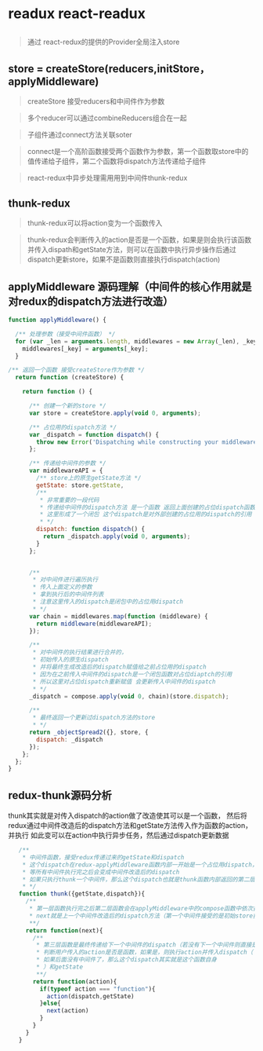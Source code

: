 # readux react-readux

## <Provider store={store} />

> 通过 react-redux的提供的Provider全局注入store

## store = createStore(reducers,initStore，applyMiddleware)

> createStore 接受reducers和中间件作为参数

> 多个reducer可以通过combineReducers组合在一起

> 子组件通过connect方法关联soter

> connect是一个高阶函数接受两个函数作为参数，第一个函数取store中的值传递给子组件，第二个函数将dispatch方法传递给子组件

> react-redux中异步处理需用用到中间件thunk-redux

## thunk-redux

> thunk-redux可以将action变为一个函数传入

> thunk-redux会判断传入的action是否是一个函数，如果是则会执行该函数并传入dispath和getState方法，则可以在函数中执行异步操作后通过dispatch更新store，如果不是函数则直接执行dispatch(action)

## applyMiddleware 源码理解（中间件的核心作用就是对redux的dispatch方法进行改造）

```javascript
function applyMiddleware() {

  /** 处理参数（接受中间件函数） */
  for (var _len = arguments.length, middlewares = new Array(_len), _key = 0; _key < _len; _key++) {
    middlewares[_key] = arguments[_key];
  }

/** 返回一个函数 接受createStore作为参数 */
  return function (createStore) {

    return function () {

      /** 创建一个新的store */
      var store = createStore.apply(void 0, arguments);

      /** 占位用的dispatch方法 */
      var _dispatch = function dispatch() {
        throw new Error('Dispatching while constructing your middleware is not allowed. ' + 'Other middleware would not be applied to this dispatch.');
      };

      /** 传递给中间件的参数 */
      var middlewareAPI = {
        /** store上的原生getState方法 */
        getState: store.getState,
        /** 
         * 非常重要的一段代码
         * 传递给中间件的dispatch方法 是一个函数 返回上面创建的占位dispatch函数的执行 
         * 这里形成了一个闭包 这个dispatch是对外部创建的占位用的dispatch的引用 
         * */
        dispatch: function dispatch() {
          return _dispatch.apply(void 0, arguments);
        }
      };
      

      /** 
       * 对中间件进行遍历执行 
       * 传入上面定义的参数 
       * 拿到执行后的中间件列表
       * 注意这里传入的dispatch是闭包中的占位用dispatch 
       * */
      var chain = middlewares.map(function (middleware) {
        return middleware(middlewareAPI);
      });

      /** 
       * 对中间件的执行结果进行合并的，
       * 初始传入的原生dispatch 
       * 并将最终生成改造后的dispatch赋值给之前占位用的dispatch
       * 因为在之前传入中间件的dispatch是一个闭包函数对占位diaptch的引用
       * 所以这里对占位dispatch重新赋值 会更新传入中间件的dispatch
       * */
      _dispatch = compose.apply(void 0, chain)(store.dispatch);

      /**
       * 最终返回一个更新过dispatch方法的store
       * */
      return _objectSpread2({}, store, {
        dispatch: _dispatch
      });
    };
  };
}
```

## redux-thunk源码分析 

 thunk其实就是对传入dispatch的action做了改造使其可以是一个函数，
 然后将redux通过中间件改造后的dispatch方法和getState方法传入作为函数的action，并执行
 如此变可以在action中执行异步任务，然后通过dispatch更新数据

 ```javascript
    /** 
     * 中间件函数，接受redux传递过来的getState和dispatch
     * 这个dispatch在redux-applyMiddleware函数内部一开始是一个占位用dispatch，
     * 等所有中间件执行完之后会变成中间件改造后的dispatch
     * 如果只执行thunk一个中间件，那么这个dispatch也就是thunk函数内部返回的第二层函数
     * */
    function thunk({getState,dispatch}){
      /**
       * 第一层函数执行完之后第二层函数会在applyMiddleware中的compose函数中依次执行
       * next就是上一个中间件改造后的dispatch方法（第一个中间件接受的是初始store提供的dispatch）
       **/
      return function(next){
        /**
         * 第三层函数是最终传递给下一个中间件的dispatch（若没有下一个中间件则直接是用户使用的dispatch）
         * 判断用户传入的action是否是函数，如果是，则执行action并传入dispatch（
         * 如果后面没有中间件了，那么这个dispatch其实就是这个函数自身
         * ）和getState
         **/
        return function(action){
          if(typeof action === "function"){
            action(dispatch,getState)
          }else{
            next(action)
          }
        }
      }
    }

 ```
